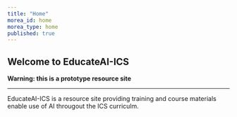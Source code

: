 ```yaml
---
title: "Home"
morea_id: home
morea_type: home
published: true
---
```


## Welcome to EducateAI-ICS

<div class="alert alert-danger" role="alert" markdown="1">

  <i class="fa-solid fa-circle-exclamation fa-xl"></i> **Warning: this is a prototype resource site**
  <hr/>
  
EducateAI-ICS is a resource site providing training and course materials enable use of AI througout the ICS curriculm.
